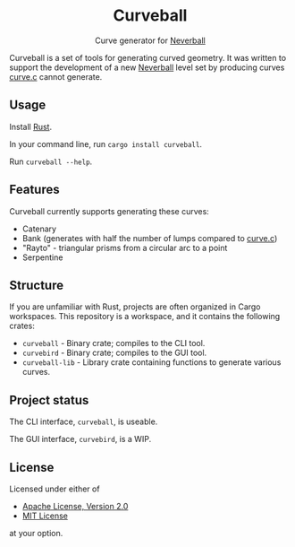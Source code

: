 <div align="center">

# Curveball

Curve generator for [Neverball]

</div>

Curveball is a set of tools for generating curved geometry. It was written to support the development of a new [Neverball] level set by producing curves [curve.c] cannot generate. 


## Usage

Install [Rust](https://www.rust-lang.org/).

In your command line, run `cargo install curveball`.

Run `curveball --help`.

## Features

Curveball currently supports generating these curves:

- Catenary
- Bank (generates with half the number of lumps compared to [curve.c])
- "Rayto" - triangular prisms from a circular arc to a point
- Serpentine

## Structure

If you are unfamiliar with Rust, projects are often organized in Cargo workspaces. This repository is a workspace, and it contains the following crates:

- `curveball` - Binary crate; compiles to the CLI tool.
- `curvebird` - Binary crate; compiles to the GUI tool.
- `curveball-lib` - Library crate containing functions to generate various curves.

## Project status

The CLI interface, `curveball`, is useable.

The GUI interface, `curvebird`, is a WIP.

## License

Licensed under either of

- [Apache License, Version 2.0](LICENSE-APACHE)
- [MIT License](LICENSE-MIT)

at your option.

[Neverball]: https://neverball.org/
[curve.c]: https://github.com/Neverball/neverball/blob/master/contrib/curve.c
